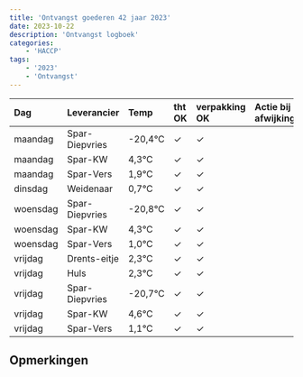 ```yaml
---
title: 'Ontvangst goederen 42 jaar 2023'
date: 2023-10-22
description: 'Ontvangst logboek'
categories:
    - 'HACCP'
tags:
    - '2023'
    - 'Ontvangst'
---
```

| Dag | Leverancier | Temp | tht OK | verpakking OK | Actie bij afwijking | Controle door |
|:---|:---|:---|:---|:---|:---|:---|
| maandag | Spar-Diepvries | -20,4°C | &check; | &check; | | DPater |
| maandag | Spar-KW | 4,3°C | &check; | &check; | | DPater |
| maandag | Spar-Vers | 1,9°C | &check; | &check; | | DPater |
| dinsdag | Weidenaar | 0,7°C | &check; | &check; | | DPater |
| woensdag | Spar-Diepvries | -20,8°C | &check; | &check; | | WPater |
| woensdag | Spar-KW | 4,3°C | &check; | &check; | | WPater |
| woensdag | Spar-Vers | 1,0°C | &check; | &check; | | WPater |
| vrijdag | Drents-eitje | 2,3°C | &check; | &check; | | WPater |
| vrijdag | Huls | 2,3°C | &check; | &check; | | WPater |
| vrijdag | Spar-Diepvries | -20,7°C | &check; | &check; | | WPater |
| vrijdag | Spar-KW | 4,6°C | &check; | &check; | | WPater |
| vrijdag | Spar-Vers | 1,1°C | &check; | &check; | | WPater |

## Opmerkingen


